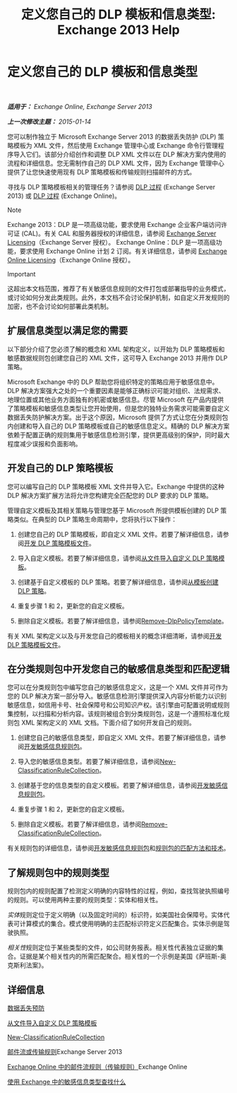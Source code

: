 ﻿---
title: '定义您自己的 DLP 模板和信息类型: Exchange 2013 Help'
TOCTitle: 定义您自己的 DLP 模板和信息类型
ms:assetid: f4622dba-3347-4758-b4a2-f01b043c908c
ms:mtpsurl: https://technet.microsoft.com/zh-cn/library/JJ674310(v=EXCHG.150)
ms:contentKeyID: 50491936
ms.date: 01/11/2018
mtps_version: v=EXCHG.150
ms.translationtype: HT
---

# 定义您自己的 DLP 模板和信息类型

 

_**适用于：** Exchange Online, Exchange Server 2013_

_**上一次修改主题：** 2015-01-14_

您可以制作独立于 Microsoft Exchange Server 2013 的数据丢失防护 (DLP) 策略模板为 XML 文件，然后使用 Exchange 管理中心或 Exchange 命令行管理程序导入它们。该部分介绍创作和调整 DLP XML 文件以在 DLP 解决方案内使用的流程和详细信息。您无需制作自己的 DLP XML 文件，因为 Exchange 管理中心提供了让您快速使用现有 DLP 策略模板和传输规则扫描邮件的方式。

寻找与 DLP 策略模板相关的管理任务？请参阅 [DLP 过程](dlp-procedures-exchange-2013-help.md) (Exchange Server 2013) 或 [DLP 过程](https://technet.microsoft.com/zh-cn/library/jj938003\(v=exchg.150\)) (Exchange Online)。

> [!NOTE]  
> Exchange 2013：DLP 是一项高级功能，要求使用 Exchange 企业客户端访问许可证 (CAL)。有关 CAL 和服务器授权的详细信息，请参阅 <a href="https://go.microsoft.com/fwlink/p/?linkid=237292">Exchange Server Licensing</a>（Exchange Server 授权）。
> Exchange Online：DLP 是一项高级功能，要求使用 Exchange Online 计划 2 订阅。有关详细信息，请参阅 <a href="https://go.microsoft.com/fwlink/p/?linkid=286154">Exchange Online Licensing</a>（Exchange Online 授权）。


> [!IMPORTANT]  
> 这超出本文档范围，推荐了有关敏感信息规则的文件打包或部署指导的业务模式，或讨论如何分发此类规则。此外，本文档不会讨论保护机制，如自定义开发规则的加密，也不会讨论如何部署此类机制。


## 扩展信息类型以满足您的需要

以下部分介绍了您必须了解的概念和 XML 架构定义，以开始为 DLP 策略模板和敏感数据规则包创建您自己的 XML 文件，这可导入 Exchange 2013 并用作 DLP 策略。

Microsoft Exchange 中的 DLP 帮助您将组织特定的策略应用于敏感信息中。DLP 解决方案强大之处的一个重要因素是能够正确标识可能对组织、法规需求、地理位置或其他业务方面独有的机密或敏感信息。尽管 Microsoft 在产品内提供了策略模板和敏感信息类型让您开始使用，但是您的独特业务需求可能需要自定义数据丢失防护解决方案。出于这个原因，Microsoft 提供了方式让您在分类规则包内创建和导入自己的 DLP 策略模板或自己的敏感信息定义。精确的 DLP 解决方案依赖于配置正确的规则集用于敏感信息检测引擎，提供更高级别的保护，同时最大程度减少误报和负面影响。

## 开发自己的 DLP 策略模板

您可以编写自己的 DLP 策略模板 XML 文件并导入它。Exchange 中提供的这种 DLP 解决方案扩展方法将允许您构建完全匹配您的 DLP 要求的 DLP 策略。

管理自定义模板及其相关策略与管理您基于 Microsoft 所提供模板创建的 DLP 策略类似。在典型的 DLP 策略生命周期中，您将执行以下操作：

1.  创建您自己的 DLP 策略模板，即自定义 XML 文件。若要了解详细信息，请参阅[开发 DLP 策略模板文件](xml-rule-schema-and-rule-structure-guide-for-dlp-policy-files.md)。

2.  导入自定义模板。若要了解详细信息，请参阅[从文件导入自定义 DLP 策略模板](import-a-custom-dlp-policy-template-from-a-file-exchange-2013-help.md)。

3.  创建基于自定义模板的 DLP 策略。若要了解详细信息，请参阅[从模板创建 DLP 策略](https://technet.microsoft.com/zh-cn/library/jj150515(v=exchg.150))。

4.  重复步骤 1 和 2，更新您的自定义模板。

5.  删除自定义模板。若要了解详细信息，请参阅[Remove-DlpPolicyTemplate](https://technet.microsoft.com/zh-cn/library/jj215739\(v=exchg.150\))。

有关 XML 架构定义以及与开发您自己的模板相关的概念详细清晰，请参阅[开发 DLP 策略模板文件](xml-rule-schema-and-rule-structure-guide-for-dlp-policy-files.md)。

## 在分类规则包中开发您自己的敏感信息类型和匹配逻辑

您可以在分类规则包中编写您自己的敏感信息定义，这是一个 XML 文件并可作为您的 DLP 解决方案一部分导入。敏感信息检测引擎提供深入内容分析能力以识别敏感信息，如信用卡号、社会保障号和公司知识产权。该引擎由可配置说明或规则集控制，以扫描和分析内容。该规则被组合到分类规则包，这是一个遵照标准化规则包 XML 架构定义的 XML 文档。下面介绍了如何开发自己的规则。

1.  创建您自己的敏感信息类型，即自定义 XML 文件。若要了解详细信息，请参阅[开发敏感信息规则包](technical-description-of-xml-schema-for-dlp-rule-packages.md)。

2.  导入您的敏感信息类型。若要了解详细信息，请参阅[New-ClassificationRuleCollection](https://technet.microsoft.com/zh-cn/library/jj218619\(v=exchg.150\))。

3.  创建基于您的信息类型的自定义模板。若要了解详细信息，请参阅[开发敏感信息规则包](technical-description-of-xml-schema-for-dlp-rule-packages.md)。

4.  重复步骤 1 和 2，更新您的自定义模板。

5.  删除自定义模板。若要了解详细信息，请参阅[Remove-ClassificationRuleCollection](https://technet.microsoft.com/zh-cn/library/jj218670\(v=exchg.150\))。

有关规则包的详细信息，请参阅[开发敏感信息规则包](technical-description-of-xml-schema-for-dlp-rule-packages.md)和[规则包的匹配方法和技术](technical-description-of-xsd-rule-matching-for-dlp-rule-packages.md)。

## 了解规则包中的规则类型

规则包内的规则配置了检测定义明确的内容特性的过程，例如，查找驾驶执照编号的规则。可以使用两种主要的规则类型：实体和相关性。

*实体*规则定位于定义明确（以及固定时间的）标识符，如美国社会保障号。实体代表可计算模式的集合。模式使用明确的主匹配标识符定义匹配集合。实体示例是驾驶执照。

*相关性*规则定位于某些类型的文件，如公司财务报表。相关性代表独立证据的集合。证据是某个相关性内的所需匹配聚合。相关性的一个示例是美国《萨班斯-奥克斯利法案》。

## 详细信息

[数据丢失预防](https://technet.microsoft.com/zh-cn/library/jj150527(v=exchg.150))

[从文件导入自定义 DLP 策略模板](import-a-custom-dlp-policy-template-from-a-file-exchange-2013-help.md)

[New-ClassificationRuleCollection](https://technet.microsoft.com/zh-cn/library/jj218619\(v=exchg.150\))

[邮件流或传输规则](mail-flow-rules-transport-rules-in-exchange-2013-exchange-2013-help.md)Exchange Server 2013

[Exchange Online 中的邮件流规则（传输规则）](https://technet.microsoft.com/zh-cn/library/jj919238\(v=exchg.150\))Exchange Online

[使用 Exchange 中的敏感信息类型查找什么](what-the-sensitive-information-types-in-exchange-look-for-exchange-online-help.md)

